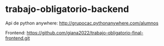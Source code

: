 # trabajo-obligatorio-backend
Api de python anywhere: http://grupocac.pythonanywhere.com/alumnos

Frontend: https://github.com/giana2022/trabajo-obligatorio-final-frontend.git
